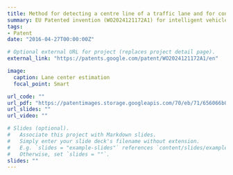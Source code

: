 ```yaml
---
title: Method for detecting a centre line of a traffic lane and for controlling a motor vehicle
summary: EU Patented invention (WO2024121172A1) for intelligent vehicle navigation on estimated lane center
tags:
- Patent
date: "2016-04-27T00:00:00Z"

# Optional external URL for project (replaces project detail page).
external_link: "https://patents.google.com/patent/WO2024121172A1/en"

image:
  caption: Lane center estimation
  focal_point: Smart

url_code: ""
url_pdf: "https://patentimages.storage.googleapis.com/70/eb/71/656066b09168ef/WO2024121172A1.pdf"
url_slides: ""
url_video: ""

# Slides (optional).
#   Associate this project with Markdown slides.
#   Simply enter your slide deck's filename without extension.
#   E.g. `slides = "example-slides"` references `content/slides/example-slides.md`.
#   Otherwise, set `slides = ""`.
slides: ""
---
```

